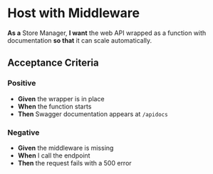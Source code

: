 # Host with Middleware

**As a** Store Manager, **I want** the web API wrapped as a function with documentation **so that** it can scale automatically.

## Acceptance Criteria

### Positive
- **Given** the wrapper is in place
- **When** the function starts
- **Then** Swagger documentation appears at `/apidocs`

### Negative
- **Given** the middleware is missing
- **When** I call the endpoint
- **Then** the request fails with a 500 error
